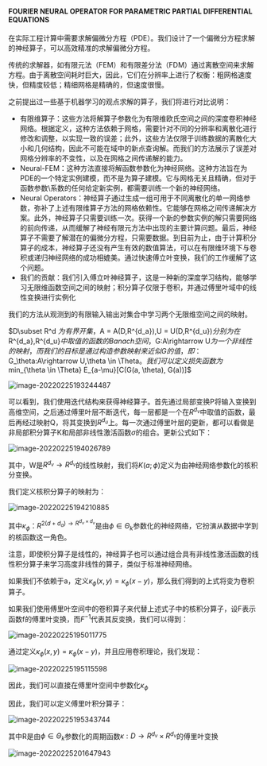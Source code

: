 #### FOURIER NEURAL OPERATOR FOR PARAMETRIC PARTIAL DIFFERENTIAL EQUATIONS

在实际工程计算中需要求解偏微分方程（PDE）。我们设计了一个偏微分方程求解的神经算子，可以高效精准的求解偏微分方程。

传统的求解器，如有限元法（FEM）和有限差分法（FDM）通过离散空间来求解方程。由于离散空间耗时巨大，因此，它们在分辨率上进行了权衡：粗网格速度快，但精度较低；精细网格是精确的，但速度很慢。

之前提出过一些基于机器学习的观点求解的算子，我们将进行对比说明：

- 有限维算子：这些方法将解算子参数化为有限维欧氏空间之间的深度卷积神经网络。根据定义，这种方法依赖于网格，需要针对不同的分辨率和离散化进行修改和调整，以实现一致的误差；此外，这些方法仅限于训练数据的离散化大小和几何结构，因此不可能在域中的新点查询解。而我们的方法展示了误差对网格分辨率的不变性，以及在网格之间传递解的能力。 
- Neural-FEM：这种方法直接将解函数参数化为神经网络。这种方法旨在为PDE的一个特定实例建模，而不是为算子建模。它与网格无关且精确，但对于函数参数\系数的任何给定新实例，都需要训练一个新的神经网络。
- Neural Operators：神经算子通过生成一组可用于不同离散化的单一网络参数，弥补了上述有限维算子方法的网格依赖性。它能够在网格之间传递解决方案。此外，神经算子只需要训练一次。获得一个新的参数实例的解只需要网络的前向传递，从而缓解了神经有限元方法中出现的主要计算问题。最后，神经算子不需要了解潜在的偏微分方程，只需要数据。到目前为止，由于计算积分算子的成本，神经算子还没有产生有效的数值算法，可以在有限维环境下与卷积或递归神经网络的成功相媲美。通过快速傅立叶变换，我们的工作缓解了这个问题。 
- 我们的贡献：我们引入傅立叶神经算子，这是一种新的深度学习结构，能够学习无限维函数空间之间的映射；积分算子仅限于卷积，并通过傅里叶域中的线性变换进行实例化

我们的方法从观测到的有限输入输出对集合中学习两个无限维空间之间的映射。

$D\subset R^d $为有界开集，$A = A(D,R^{d_a}),U = U(D,R^{d_u})$分别为在$R^{d_a},R^{d_u}$中取值的函数的Banach空间，$G:A\rightarrow U$为一个非线性的映射，而我们的目标是通过构造参数映射来近似G的值，即：$G_\theta:A\rightarrow U,\theta \in \Theta$。我们可以定义损失函数为$min_{\theta \in \Theta} E_{a-\mu}[C(G(a, \theta), G(a))]$

![image-20220225193244487](C:\Users\dyh20200207\AppData\Roaming\Typora\typora-user-images\image-20220225193244487.png)

可以看到，我们使用迭代结构来获得神经算子。首先通过局部变换P将输入变换到高维空间，之后通过傅里叶层不断迭代，每一层都是一个在$R^{d_v}$中取值的函数，最后再经过映射Q，将其变换到$R^{d_u}$上。每一次通过傅里叶层的更新，都可以看做是非局部积分算子K和局部非线性激活函数$\sigma$的组合。更新公式如下：

![image-20220225194026789](C:\Users\dyh20200207\AppData\Roaming\Typora\typora-user-images\image-20220225194026789.png)

其中，W是$R^{d_v}\rightarrow R^{d_v}$的线性映射，我们将$K(a;\phi)$定义为由神经网络参数化的核积分变换。

我们定义核积分算子的映射为：

![image-20220225194210885](C:\Users\dyh20200207\AppData\Roaming\Typora\typora-user-images\image-20220225194210885.png)

其中$\kappa_{\phi}：R^{2(d+d_a)\rightarrow R^{d_v\times d_v}}$是由$\phi \in \Theta_k$参数化的神经网络，它扮演从数据中学到的核函数这一角色。

注意，即使积分算子是线性的，神经算子也可以通过组合具有非线性激活函数的线性积分算子来学习高度非线性的算子，类似于标准神经网络。 

如果我们不依赖于a，定义$\kappa_\phi(x,y) = \kappa_\phi(x-y)$，那么我们得到的上式将变为卷积算子。

如果我们使用傅里叶空间中的卷积算子来代替上述式子中的核积分算子，设F表示函数f的傅里叶变换，而$F^{-1}$代表其反变换，我们可以得到：

![image-20220225195011775](C:\Users\dyh20200207\AppData\Roaming\Typora\typora-user-images\image-20220225195011775.png)

通过定义$\kappa_\phi(x,y) = \kappa_\phi(x-y)$，并且应用卷积理论，我们发现：

![image-20220225195115598](C:\Users\dyh20200207\AppData\Roaming\Typora\typora-user-images\image-20220225195115598.png)

因此，我们可以直接在傅里叶空间中参数化$\kappa_\phi$

因此，我们可以定义傅里叶积分算子：

![image-20220225195343744](C:\Users\dyh20200207\AppData\Roaming\Typora\typora-user-images\image-20220225195343744.png)

其中R是由$\phi \in \Theta_k$参数化的周期函数$\kappa:D\rightarrow  R^{d_v}\times R^{d_v}$的傅里叶变换

![image-20220225201647943](C:\Users\dyh20200207\AppData\Roaming\Typora\typora-user-images\image-20220225201647943.png)